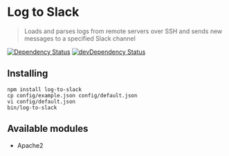 # Log to Slack

> Loads and parses logs from remote servers over SSH and sends new messages to a specified Slack channel

[![Dependency Status](https://david-dm.org/kokarn/log-to-slack.svg?theme=shields.io&style=flat)](https://david-dm.org/kokarn/log-to-slack)
[![devDependency Status](https://david-dm.org/kokarn/log-to-slack/dev-status.svg?theme=shields.io&style=flat)](https://david-dm.org/kokarn/log-to-slack#info=devDependencies)

## Installing

```shell
npm install log-to-slack
cp config/example.json config/default.json
vi config/default.json
bin/log-to-slack
```

## Available modules
* Apache2

